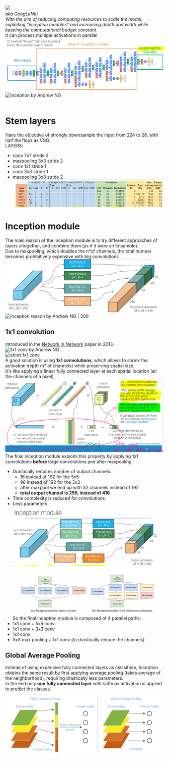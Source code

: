 ![](../../img/pasted-image-20230823120442.png-|-400)<br>
_aka GoogLeNet <br>
With the aim of reducing computing resources to scale the model, exploiting "inception modules" and increasing depth and width while keeping the computational budget constant._<br>
It can process multiple activations in parallel<br>
![](../../img/pasted-image-20230712152358.png)<br>
![Inception by Andrew NG](https://www.youtube.com/watch?v=KfV8CJh7hE0)<br>
<br>
# Stem layers<br>
Have the objective of strongly downsample the input from 224 to 28, with half the flops as VGG.<br>
LAYERS:<br>
- conv 7x7 stride 2<br>
- maxpooling 3x3 stride 2<br>
- conv 1x1 stride 1<br>
- conv 3x3 stride 1<br>
- maxpooling 3x3 stride 2<br>
![](../../img/pasted-image-20230712153019.png)<br>
# Inception module<br>
The main reason of the inception module is to try different approaches of layers altogether, and combine them (as if it were an Ensemble).<br>
Due to maxpooling, which doubles the n°of channels, the total number becomes prohibitively expensive with big convolutions<br>
![](../../img/pasted-image-20230712163802.png)<br>
![inception reason by Andrew NG | 200](https://www.youtube.com/watch?v=C86ZXvgpejM)<br>
## 1x1 convolution<br>
Introduced in the [Network in Network](https://arxiv.org/pdf/1312.4400v3.pdf) paper in 2013.<br>
![1x1 conv by Andrew NG](https://www.youtube.com/watch?v=c1RBQzKsDCk)<br>
![short 1x1 conv](https://www.youtube.com/watch?v=qVP574skyuM&t=58s)<br>
A good solution is using **1x1 convolutions**, which allows to shrink the activation depth (n° of channels) while preserving spatial size.<br>
It's like applying a linear fully connected layer at each spatial location (all the channels of a pixel)<br>
![](../../img/pasted-image-20230712164050.png)<br>
The final inception module exploits this property by applying 1x1 convolutions **before** large convolutions and after maxpooling.<br>
- Drastically reduces number of output channels:<br>
	- 16 instead of 192 for the 5x5<br>
	- 96 instead of 192 for the 3x3<br>
	- after maxpool we end up with 32 channels instead of 192<br>
	- **total output channel is 256, instead of 416**<br>
- Time complexity is reduced for convolutions<br>
- Less parameters<br>
![](../../img/pasted-image-20230712164333.png)<br>
![](../../img/pasted-image-20230824181028.png)<br>
So the final inception module is composed of 4 parallel paths:<br>
- 1x1 conv + 5x5 conv<br>
- 1x1 conv + 3x3 conv<br>
- 1x1 conv <br>
- 3x3 max pooling + 1x1 conv (to drastically reduce the channels)<br>
## Global Average Pooling<br>
Instead of using expensive fully connected layers as classifiers, Inception obtains the same result by first applying average pooling (takes average of the neighborhood), requiring drastically less parameters.<br>
In the end only **one fully connected layer** with softmax activation is applied to predict the classes.<br>
![](../../img/pasted-image-20230831180642.png)